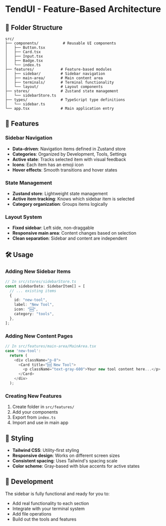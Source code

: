 # TendUI - Feature-Based Architecture

## 📁 Folder Structure

```
src/
├── components/           # Reusable UI components
│   ├── Button.tsx
│   ├── Card.tsx
│   ├── Input.tsx
│   ├── Badge.tsx
│   └── index.ts
├── features/            # Feature-based modules
│   ├── sidebar/         # Sidebar navigation
│   ├── main-area/       # Main content area
│   ├── terminals/       # Terminal functionality
│   └── layout/          # Layout components
├── stores/              # Zustand state management
│   └── sidebarStore.ts
├── types/               # TypeScript type definitions
│   └── sidebar.ts
└── app.tsx              # Main application entry
```

## 🚀 Features

### Sidebar Navigation

- **Data-driven**: Navigation items defined in Zustand store
- **Categories**: Organized by Development, Tools, Settings
- **Active state**: Tracks selected item with visual feedback
- **Icons**: Each item has an emoji icon
- **Hover effects**: Smooth transitions and hover states

### State Management

- **Zustand store**: Lightweight state management
- **Active item tracking**: Knows which sidebar item is selected
- **Category organization**: Groups items logically

### Layout System

- **Fixed sidebar**: Left side, non-draggable
- **Responsive main area**: Content changes based on selection
- **Clean separation**: Sidebar and content are independent

## 🛠️ Usage

### Adding New Sidebar Items

```typescript
// In src/stores/sidebarStore.ts
const sidebarData: SidebarItem[] = [
  // ... existing items
  {
    id: "new-tool",
    label: "New Tool",
    icon: "🆕",
    category: "tools",
  },
];
```

### Adding New Content Pages

```typescript
// In src/features/main-area/MainArea.tsx
case 'new-tool':
  return (
    <div className="p-8">
      <Card title="🆕 New Tool">
        <p className="text-gray-600">Your new tool content here...</p>
      </Card>
    </div>
  );
```

### Creating New Features

1. Create folder in `src/features/`
2. Add your components
3. Export from `index.ts`
4. Import and use in main app

## 🎨 Styling

- **Tailwind CSS**: Utility-first styling
- **Responsive design**: Works on different screen sizes
- **Consistent spacing**: Uses Tailwind's spacing scale
- **Color scheme**: Gray-based with blue accents for active states

## 🔧 Development

The sidebar is fully functional and ready for you to:

- Add real functionality to each section
- Integrate with your terminal system
- Add file operations
- Build out the tools and features
